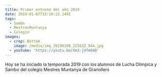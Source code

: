 ```yaml
---
title: Primer entreno del año 2019
date: 2019-01-07T15:10:22.149Z
tags:
  - Sambo
  - MestresMuntanya
  - Colegio
images:
  - crop: Bottom
    image: /media/img_20190108_225632_944.jpg
  - youtube: 'https://youtu.be/Xm3-jUfmO48'
---
```

Hoy se ha iniciado la temporada 2019 con los alumnos de Lucha Olímpica y Sambo del colegio Mestres Muntanya de Granollers

